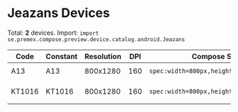 # Jeazans Devices

Total: **2** devices. Import: `import se.premex.compose.preview.device.catalog.android.Jeazans`

| Code | Constant | Resolution | DPI | Compose Spec | Preview Usage |
|------|----------|------------|-----|-------------|---------------|
| A13 | A13 | 800x1280 | 160 | `spec:width=800px,height=1280px,dpi=160` | `@Preview(device = Jeazans.A13)` |
| KT1016 | KT1016 | 800x1280 | 160 | `spec:width=800px,height=1280px,dpi=160` | `@Preview(device = Jeazans.KT1016)` |

<!-- Generated automatically. Do not edit manually. -->

